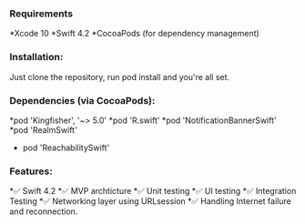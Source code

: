 ### Requirements

*Xcode 10
*Swift 4.2
*CocoaPods (for dependency management)

### Installation:

Just clone the repository, run pod install and you're all set.

### Dependencies (via CocoaPods):
  *pod 'Kingfisher', '~> 5.0'
  *pod 'R.swift'
  *pod 'NotificationBannerSwift'
  *pod 'RealmSwift'
 * pod 'ReachabilitySwift'
  
### Features:
*✅ Swift 4.2
*✅ MVP archticture
*✅ Unit testing
*✅ UI testing
*✅ Integration Testing
*✅ Networking layer using URLsession
*✅ Handling Internet failure and reconnection.

